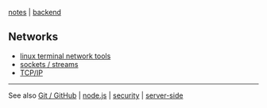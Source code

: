 [notes](../notes.md) | [backend](../backend.md)

## Networks
- [linux terminal network tools](../linux/network.md)
- [sockets / streams](sockets-streams.md)
- [TCP/IP](TCP-IP.md)

---

See also [Git / GitHub](../git-github.md)
 | [node.js](../javascript/node.md)
 | [security](../security.md) | [server-side](../server-side.md)
